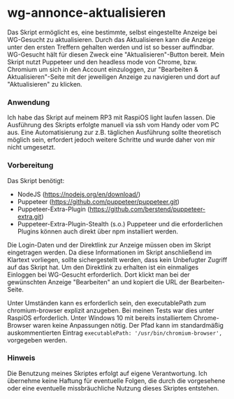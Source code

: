 # wg-annonce-aktualisieren
Das Skript ermöglicht es, eine bestimmte, selbst eingestellte Anzeige bei WG-Gesucht zu aktualisieren. Durch das Aktualisieren kann die Anzeige unter den ersten Treffern gehalten werden und ist so besser auffindbar. WG-Gesucht hält für diesen Zweck eine "Aktualisieren"-Button bereit. Mein Skript nutzt Puppeteer und den headless mode von Chrome, bzw. Chromium um sich in den Account einzuloggen, zur "Bearbeiten & Aktualisieren"-Seite mit der jeweiligen Anzeige zu navigieren und dort auf "Aktualisieren" zu klicken.

### Anwendung
Ich habe das Skript auf meinem RP3 mit RaspiOS light laufen lassen. Die Ausführung des Skripts erfolgte manuell via ssh vom Handy oder vom PC aus. Eine Automatisierung zur z.B. täglichen Ausführung sollte theoretisch möglich sein, erfordert jedoch weitere Schritte und wurde daher von mir nicht umgesetzt.

### Vorbereitung
Das Skript benötigt:
- NodeJS (https://nodejs.org/en/download/)
- Puppeteer (https://github.com/puppeteer/puppeteer.git)
- Puppeteer-Extra-Plugin (https://github.com/berstend/puppeteer-extra.git)
- Puppeteer-Extra-Plugin-Stealth (s.o.)
Puppeteer und die erforderlichen Plugins können auch direkt über npm installiert werden.

Die Login-Daten und der Direktlink zur Anzeige müssen oben im Skript eingetragen werden. Da diese Informationen im Skript anschließend im Klartext vorliegen, sollte sichergestellt werden, dass kein Unbefugter Zugriff auf das Skript hat.
Um den Direktlink zu erhalten ist ein einmaliges Einloggen bei WG-Gesucht erforderlich. Dort klickt man bei der gewünschten Anzeige "Bearbeiten" an und kopiert die URL der Bearbeiten-Seite.

Unter Umständen kann es erforderlich sein, den executablePath zum chromium-browser explizit anzugeben. Bei meinen Tests war dies unter RaspiOS erforderlich. Unter Windows 10 mit bereits installiertem Chrome-Browser waren keine Anpassungen nötig. Der Pfad kann im standardmäßig auskommentierten Eintrag `executablePath: '/usr/bin/chromium-browser',` vorgegeben werden.

### Hinweis
Die Benutzung meines Skriptes erfolgt auf eigene Verantwortung. Ich übernehme keine Haftung für eventuelle Folgen, die durch die vorgesehene oder eine eventuelle missbräuchliche Nutzung dieses Skriptes entstehen.
